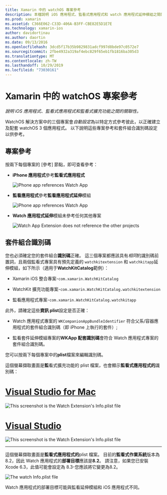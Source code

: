 ```yaml
---
title: Xamarin 中的 watchOS 專案參考
description: 本檔說明 iOS 應用程式、監看式應用程式和 watch 應用程式延伸模組之間的關聯性。 其中討論專案參考和套件組合識別碼。
ms.prod: xamarin
ms.assetid: C366E062-C33D-406A-B3FF-CBE82E5D1E7E
ms.technology: xamarin-ios
author: davidortinau
ms.author: daortin
ms.date: 09/13/2016
ms.openlocfilehash: 3dcd5f17b35b9829831adcf997d8bde97c0572e7
ms.sourcegitcommit: 2fbe4932a319af4ebc829f65eb1fb1816ba305d3
ms.translationtype: MT
ms.contentlocale: zh-TW
ms.lasthandoff: 10/29/2019
ms.locfileid: "73030161"
---
```

# <a name="watchos-project-references-in-xamarin"></a>Xamarin 中的 watchOS 專案參考

_說明 iOS 應用程式、監看式應用程式和監看式擴充功能之間的關聯性。_

WatchOS 解決方案中的三個專案會*自動設定*為以特定方式參考彼此，以正確建立及配套 watchOS 3 個應用程式。 以下說明這些專案參考和套件組合識別碼設定以供參考。

## <a name="project-references"></a>專案參考

按兩下每個專案的 [參考] 節點，即可查看參考：

- **iPhone 應用程式**參考**監看式應用程式**

  ![](project-references-images/catalog-reference1.png "iPhone app references Watch App")

- **監看應用程式**參考**監看應用程式延伸**模組

  ![](project-references-images/catalog-reference2.png "iPhone app references Watch App")

- **Watch 應用程式延伸**模組未參考任何其他專案

  ![](project-references-images/catalog-reference3.png "Watch App Extension does not reference the other projects")

## <a name="bundle-identifiers"></a>套件組合識別碼

您也必須確定您的套件組合**識別碼**正確。
這三個專案都應該具有*相同*的識別碼前置詞，且兩個監看式專案具有預先定義的 `watchkitextension` 和 `watchkitapp`延伸模組，如下所示（適用于**WatchKitCatalog**範例）：

- Xamarin iOS 整合專案-`com.xamarin.WatchKitCatalog`

- WatchKit 擴充功能專案-`com.xamarin.WatchKitCatalog.watchkitextension`

- 監看應用程式專案-`com.xamarin.WatchKitCatalog.watchkitapp`

此外，請確定這些**資訊 plist**設定是否正確：

- Watch 應用程式專案的 `WKCompanionAppBundleIdentifier` 符合父系/容器應用程式的套件組合識別碼（即 iPhone 上執行的套件）;

- 監看套件延伸模組專案的**WKApp 配套識別碼**會符合 Watch 應用程式專案的套件組合識別碼。

您可以按兩下每個專案中的**plist**檔案來編輯識別碼。

這個螢幕擷取畫面是**監**看式擴充功能的 plist 檔案，也會顯示**監看式應用程式的**識別碼：

# <a name="visual-studio-for-mactabmacos"></a>[Visual Studio for Mac](#tab/macos)

![](project-references-images/infoplist-extension.png "This screenshot is the Watch Extension's Info.plist file")

# <a name="visual-studiotabwindows"></a>[Visual Studio](#tab/windows)

![](project-references-images/infoplist-extension-vs.png "This screenshot is the Watch Extension's Info.plist file")

-----

這個螢幕擷取畫面是**監看式應用程式的**plist 檔案。
目前的**監看式作業系統**版本為8.2，因此 Watch 應用程式的**部署目標**應該是**8.2**。 請注意，如果您已安裝 Xcode 6.3，此值可能會設定為 8.3-您應該將它變更為8.2。

![](project-references-images/infoplist-watchapp.png "The watch Info.plist file")

Watch 應用程式的部署目標可能與監看延伸模組和 iOS 應用程式不同。
